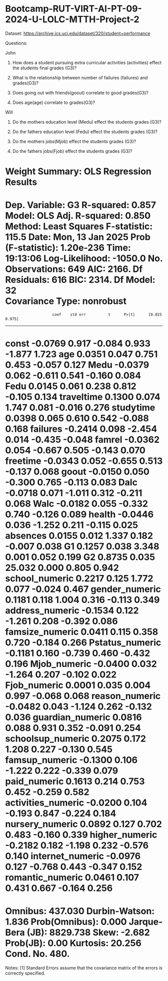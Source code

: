 # Bootcamp-RUT-VIRT-AI-PT-09-2024-U-LOLC-MTTH-Project-2

Dataset: https://archive.ics.uci.edu/dataset/320/student+performance

Questions:

John

1. How does a student pursuing extra curricular activities (activities) effect the students final grades (G3)? 

2. What is the relationship between number of failures (failures) and grades(G3)?

3. Does going out with friends(goout) correlate to good grades(G3)?

4. Does age(age) correlate to grades(G3)?

Will

1. Do the mothers education level (Medu) effect the students grades (G3)?

2. Do the fathers education level (Fedu) effect the students grades (G3)?

3. Do the mothers jobs(Mjob) effect the students grades (G3)?

4. Do the fathers jobs(Fjob) effect the students grades (G3)?

Weight Summary:
                            OLS Regression Results                            
==============================================================================
Dep. Variable:                     G3   R-squared:                       0.857
Model:                            OLS   Adj. R-squared:                  0.850
Method:                 Least Squares   F-statistic:                     115.5
Date:                Mon, 13 Jan 2025   Prob (F-statistic):          1.20e-236
Time:                        19:13:06   Log-Likelihood:                -1050.0
No. Observations:                 649   AIC:                             2166.
Df Residuals:                     616   BIC:                             2314.
Df Model:                          32                                         
Covariance Type:            nonrobust                                         
======================================================================================
                         coef    std err          t      P>|t|      [0.025      0.975]
--------------------------------------------------------------------------------------
const                 -0.0769      0.917     -0.084      0.933      -1.877       1.723
age                    0.0351      0.047      0.751      0.453      -0.057       0.127
Medu                  -0.0379      0.062     -0.611      0.541      -0.160       0.084
Fedu                   0.0145      0.061      0.238      0.812      -0.105       0.134
traveltime             0.1300      0.074      1.747      0.081      -0.016       0.276
studytime              0.0398      0.065      0.610      0.542      -0.088       0.168
failures              -0.2414      0.098     -2.454      0.014      -0.435      -0.048
famrel                -0.0362      0.054     -0.667      0.505      -0.143       0.070
freetime              -0.0343      0.052     -0.655      0.513      -0.137       0.068
goout                 -0.0150      0.050     -0.300      0.765      -0.113       0.083
Dalc                  -0.0718      0.071     -1.011      0.312      -0.211       0.068
Walc                  -0.0182      0.055     -0.332      0.740      -0.126       0.089
health                -0.0446      0.036     -1.252      0.211      -0.115       0.025
absences               0.0155      0.012      1.337      0.182      -0.007       0.038
G1                     0.1257      0.038      3.348      0.001       0.052       0.199
G2                     0.8735      0.035     25.032      0.000       0.805       0.942
school_numeric         0.2217      0.125      1.772      0.077      -0.024       0.467
gender_numeric         0.1181      0.118      1.004      0.316      -0.113       0.349
address_numeric       -0.1534      0.122     -1.261      0.208      -0.392       0.086
famsize_numeric        0.0411      0.115      0.358      0.720      -0.184       0.266
Pstatus_numeric       -0.1181      0.160     -0.739      0.460      -0.432       0.196
Mjob_numeric          -0.0400      0.032     -1.264      0.207      -0.102       0.022
Fjob_numeric           0.0001      0.035      0.004      0.997      -0.068       0.068
reason_numeric        -0.0482      0.043     -1.124      0.262      -0.132       0.036
guardian_numeric       0.0816      0.088      0.931      0.352      -0.091       0.254
schoolsup_numeric      0.2075      0.172      1.208      0.227      -0.130       0.545
famsup_numeric        -0.1300      0.106     -1.222      0.222      -0.339       0.079
paid_numeric           0.1613      0.214      0.753      0.452      -0.259       0.582
activities_numeric    -0.0200      0.104     -0.193      0.847      -0.224       0.184
nursery_numeric        0.0892      0.127      0.702      0.483      -0.160       0.339
higher_numeric        -0.2182      0.182     -1.198      0.232      -0.576       0.140
internet_numeric      -0.0976      0.127     -0.768      0.443      -0.347       0.152
romantic_numeric       0.0461      0.107      0.431      0.667      -0.164       0.256
==============================================================================
Omnibus:                      437.030   Durbin-Watson:                   1.836
Prob(Omnibus):                  0.000   Jarque-Bera (JB):             8829.738
Skew:                          -2.682   Prob(JB):                         0.00
Kurtosis:                      20.256   Cond. No.                         480.
==============================================================================

Notes:
[1] Standard Errors assume that the covariance matrix of the errors is correctly specified.
